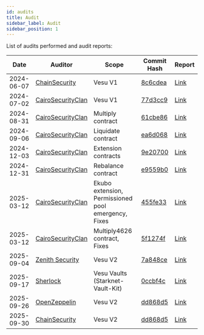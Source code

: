 ```yaml
---
id: audits
title: Audit
sidebar_label: Audit
sidebar_position: 1
---
```


List of audits performed and audit reports:

| **Date**   | **Auditor**          | **Scope**        | **Commit Hash**      | **Report**        |
| ---------- | -------------------- | ---------------- | -------------------- | ----------------- |
| 2024-06-07 | [ChainSecurity](https://www.chainsecurity.com/) | Vesu V1 | [8c6cdea](https://github.com/vesuxyz/vesu-v1/commit/8c6cdeaa6305aef60932d95d3bb63a5145ae0e38) | [Link](https://www.chainsecurity.com/security-audit/vesu-protocol-smart-contracts) |
| 2024-07-02 | [CairoSecurityClan](https://x.com/cairoaudit) | Vesu V1 | [77d3cc9](https://github.com/vesuxyz/vesu-v1/commit/77d3cc996273f0654b1f445c08ad2071c3e6e040) | [Link](https://github.com/Cairo-Security-Clan/Audit-Portfolio/blob/main/Vesu_Audit_Report_Final.pdf) |
| 2024-08-31 | [CairoSecurityClan](https://x.com/cairoaudit) | Multiply contract | [61cbe86](https://github.com/vesuxyz/vesu-multiply/commit/61cbe861a67173d5c111d0de73561e70c4e91862) | [Link](https://github.com/Cairo-Security-Clan/Audit-Portfolio/blob/main/Vesu_Multiply_Audit_Report.pdf) |
| 2024-09-06 | [CairoSecurityClan](https://x.com/cairoaudit) | Liquidate contract | [ea6d068](https://github.com/vesuxyz/vesu-liquidate/commit/ea6d068e2e8e26db7d7cdde3e5e1497a2779fef6) | [Link](https://github.com/Cairo-Security-Clan/Audit-Portfolio/blob/main/Vesu_Liquidate_Audit_Report.pdf) |
| 2024-12-03 | [CairoSecurityClan](https://x.com/cairoaudit) | Extension contracts | [9e20700](https://github.com/vesuxyz/vesu-v1/commit/9e207003be96c6203af356cb3d74106d88b11f9c) | [Link](https://github.com/Cairo-Security-Clan/Audit-Portfolio/blob/main/Vesu_Extensions_Audit_Report.pdf) |
| 2024-12-31 | [CairoSecurityClan](https://x.com/cairoaudit) | Rebalance contract | [e9559b0](https://github.com/vesuxyz/vesu-periphery/commit/e9559b0bdba3088a856783cc8dd922372a0c94e3) | [Link](https://github.com/Cairo-Security-Clan/Audit-Portfolio/blob/main/Vesu_Periphery_Audit_Report.pdf) |
| 2025-03-12 | [CairoSecurityClan](https://x.com/cairoaudit) | Ekubo extension, Permissioned pool emergency, Fixes | [455fe33](https://github.com/vesuxyz/vesu-v1/tree/455fe334825c7279cb18fa9803e898c237720189) | [Link](https://github.com/Cairo-Security-Clan/Audit-Portfolio/blob/main/Vesu_Update_Audit_Report.pdf) |
| 2025-03-12 | [CairoSecurityClan](https://x.com/cairoaudit) | Multiply4626 contract, Fixes | [5f1274f](https://github.com/vesuxyz/vesu-periphery/tree/5f1274f90ea49dda43fab3f1e69b87b70ed482a0) | [Link](https://github.com/Cairo-Security-Clan/Audit-Portfolio/blob/main/Vesu_Periphery_Update_Audit_Report.pdf) |
| 2025-09-04 | [Zenith Security](https://www.zenith.security/) | Vesu V2 | [7a848ce](https://github.com/vesuxyz/vesu-v2/commit/7a848ce3196d62cae96cbf84fd7f80ee433fe203) | [Link](https://github.com/zenith-security/reports/blob/main/reports/Vesu%20V2%20-%20Zenith%20Audit%20Report.pdf) |
| 2025-09-17 | [Sherlock](https://sherlock.xyz/) | Vesu Vaults (Starknet-Vault-Kit) | [0ccbf4c](https://github.com/ForgeYields/starknet_vault_kit/tree/0ccbf4ce0f3131fdced947b7c7b4406fea110481) | [Link](https://github.com/sherlock-protocol/sherlock-reports/blob/main/audits/2025_09_23_Final_Vesu_Starknet_Vault_Kit_Collaborative_Audit_Report.pdf) |
| 2025-09-26 | [OpenZeppelin](https://www.openzeppelin.com/security-audits) | Vesu V2 | [dd868d5](https://github.com/vesuxyz/vesu-v2/commit/dd868d54f44c3207047301145a1a2767e63a64a5) | [Link](https://www.openzeppelin.com/news/vesu-v2-differential-audit) |
| 2025-09-30 | [ChainSecurity](https://www.chainsecurity.com/smart-contract-audit-reports) | Vesu V2 | [dd868d5](https://github.com/vesuxyz/vesu-v2/commit/dd868d54f44c3207047301145a1a2767e63a64a5) | [Link](https://www.chainsecurity.com/security-audit/vesu-v2) |